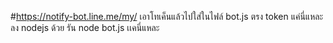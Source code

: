 #https://notify-bot.line.me/my/ เอาโทเค็นแล้วไปใส่ในไฟล์ bot.js ตรง token แค่นี่แหละ ลง nodejs ด้วย รัน node bot.js เเคนี่แหละ
